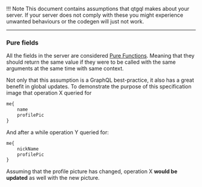 !!! Note
    This document contains assumptions that qtgql makes about your server.
    If your server does not comply with these you might experience unwanted
    behaviours or the codegen will just not work.
___
### Pure fields
All the fields in the server are considered [Pure Functions](https://en.wikipedia.org/wiki/Pure_function).
Meaning that they should return the same value
if they were to be called with the same arguments
at the same time with same context.

Not only that this assumption is a GraphQL best-practice, it also has a great benefit
in global updates.
To demonstrate the purpose of this specification image that
operation X queried for
```graphql
me{
    name
    profilePic
}
```

And after a while operation Y queried for:
```graphql
me{
    nickName
    profilePic
}
```
Assuming that the profile picture has changed, operation X **would be updated**
as well with the new picture.

